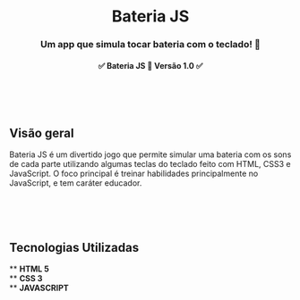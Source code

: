 <div align = "center">
<h1>Bateria JS </h1>
</div>

<h3 align = "center">
  Um app que simula tocar bateria com o teclado! 🥁
</h3>

<h4 align = "center">
	✅ Bateria JS 🚀 Versão 1.0 ✅
</h4>

<br>
<br>
<br>

<div id="visao">
<h2>  Visão geral </h2>

Bateria JS é um divertido jogo que permite simular uma bateria com os sons de cada parte utilizando algumas teclas do teclado feito com HTML, CSS3 e JavaScript. O foco principal é treinar habilidades principalmente no JavaScript, e tem caráter educador. 
</div>

<br>
<br>
<br>

<div id="contato">
<h2> Tecnologias Utilizadas </h2>



 ** <strong>HTML 5</strong>
 <br>
 ** <strong>CSS 3</strong>
 <br>
 ** <strong>JAVASCRIPT</strong>
</div>
<br>
<br>
<br>
